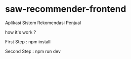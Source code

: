 # saw-recommender-frontend
Aplikasi Sistem Rekomendasi Penjual


how it's work ?

First Step : npm install

Second Step : npm run dev
